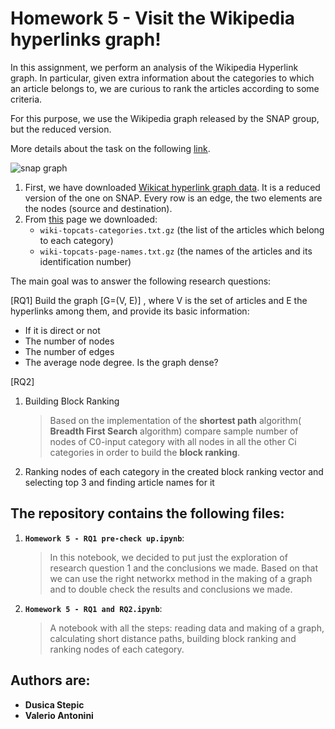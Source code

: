 # Homework 5 - Visit the Wikipedia hyperlinks graph!

In this assignment, we perform an analysis of the Wikipedia Hyperlink graph. In particular, given extra information about the categories to which an article belongs to, we are curious to rank the articles according to some criteria.

For this purpose, we use the Wikipedia graph released by the SNAP group, but the reduced version.

More details about the task on the following [link](https://github.com/CriMenghini/ADM-2018/blob/master/Homework_5/README.md).

![snap graph](http://yifanhu.net/GALLERY/GRAPHS/GIF_SMALL/SNAP@as-735.gif)


1. First, we have downloaded  [Wikicat hyperlink graph data](https://drive.google.com/file/d/1ghPJ4g6XMCUDFQ2JPqAVveLyytG8gBfL/view?usp=sharing).  It is a reduced version of the one on SNAP. Every row is an edge, the two elements are the nodes (source and destination).
2.  From [this](https://snap.stanford.edu/data/wiki-topcats.html) page we downloaded:
	-  `wiki-topcats-categories.txt.gz` (the list of the articles which belong to each category)
	-  `wiki-topcats-page-names.txt.gz` (the names of the articles and its identification number)

The main goal was to answer the following research questions:

[RQ1] Build the graph [G=(V, E)] , where V is the set of articles and E the hyperlinks among them, and provide its basic information:

* If it is direct or not
* The number of nodes
* The number of edges
* The average node degree. Is the graph dense?

[RQ2]

1. Building Block Ranking
    > Based on the implementation of the **shortest path** algorithm( **Breadth First Search** algorithm) compare sample number of nodes of C0-input category with all nodes in all the other Ci categories in order to build the **block ranking**. 

2. Ranking nodes of each category in the created block ranking vector and selecting top 3 and finding article names for it

## The repository contains the following files:

1. __`Homework 5 - RQ1 pre-check up.ipynb`__:
      > In this notebook, we decided to put just the exploration of research question 1 and the conclusions we made. Based on that we can use the right networkx method in the making of a graph and to double check the results and conclusions we made.
      
2. __`Homework 5 - RQ1 and RQ2.ipynb`__:
      > A notebook with all the steps: reading data and making of a graph, calculating short distance paths, building block ranking and ranking nodes of each category.


## Authors are:

*  **Dusica Stepic** 
*  **Valerio Antonini**
